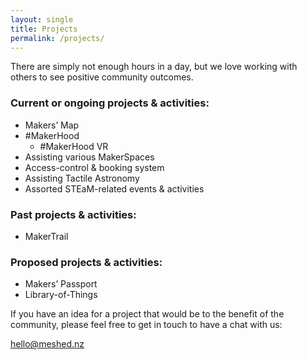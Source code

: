 ```yaml
---
layout: single
title: Projects
permalink: /projects/
---
```



There are simply not enough hours in a day, but we love working with others to see positive community outcomes.

### Current or ongoing projects & activities:

* Makers’ Map
* #MakerHood
  * #MakerHood VR
* Assisting various MakerSpaces
* Access-control & booking system
* Assisting Tactile Astronomy
* Assorted STEaM-related events & activities

### Past projects & activities:

* MakerTrail

### Proposed projects & activities:

* Makers’ Passport
* Library-of-Things
 

If you have an idea for a project that would be to the benefit of the community, please feel free to get in touch to have a chat with us: 

<hello@meshed.nz>